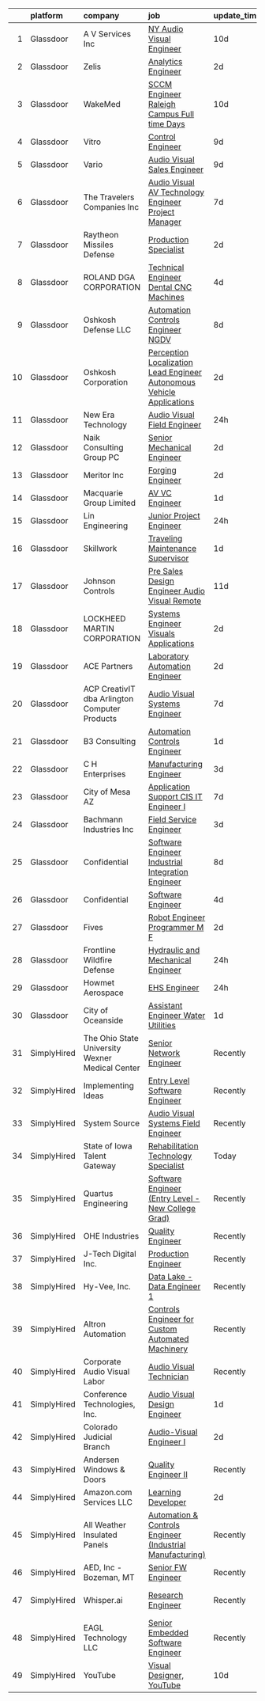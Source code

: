

|    | platform    | company                                         | job                                                                                                                                                                                                                                                                                                                                                                                                                                                                                                                                                                                                                                                                                                                                                                                                                                                                                                                                                                                                                                                                                                                                                                                                                                                                                                                                                                                                                                                                                        | update_time   | location                    |
|---:|:------------|:------------------------------------------------|:-------------------------------------------------------------------------------------------------------------------------------------------------------------------------------------------------------------------------------------------------------------------------------------------------------------------------------------------------------------------------------------------------------------------------------------------------------------------------------------------------------------------------------------------------------------------------------------------------------------------------------------------------------------------------------------------------------------------------------------------------------------------------------------------------------------------------------------------------------------------------------------------------------------------------------------------------------------------------------------------------------------------------------------------------------------------------------------------------------------------------------------------------------------------------------------------------------------------------------------------------------------------------------------------------------------------------------------------------------------------------------------------------------------------------------------------------------------------------------------------|:--------------|:----------------------------|
|  1 | Glassdoor   | A V Services Inc                                | [ NY  Audio Visual Engineer](https://www.glassdoor.com/partner/jobListing.htm?pos=109&ao=1110586&s=58&guid=00000181bdb0316885e7d2186f7e9892&src=GD_JOB_AD&t=SR&vt=w&ea=1&cs=1_5972b3cd&cb=1656744850250&jobListingId=1007954799259&cpc=9998E1639E51F6FF&jrtk=3-0-1g6ur0ccli7nh801-1g6ur0cd22go0000-d9c59f7d7231a094--6NYlbfkN0D_KRozbKJx95I3LRYgbj09bqBDFeyQG4s8tCOB31p2DMqt7BoTAHgTMzebrhnFiTPjPEBPd2YYQ_rY6Frj1OsAG0DiI_k6SAyT-OAAANRBzEuJEvEPH7Epn4a5sgHGRGxiLT_C9J_-kYeFsolAU-ytJvZQYO7ch8ZD5O3fPXdhR4NiVALeoVEG_ZkSK09-_19lvF4a9Wv3l5kBD28Zhy5My6ViDuhhl3KGk0YOGtTtCfGFpRWuOgu58GwZJKUgTxeu5BaW6diRcYHH4TScx2jmr5BvHmpJxFqJwrHHR2csXiTiTePFbt6EAq40g9fPUzL0eQslTApFNV32GuMCDzifFw8e-ZNR_VyIUFKPSVF8Oww4smCmFWqDwCa3YNg3cIbRmXO_XKBHqF3TJZjL4B3DyoGeufVWaD-0fCSLZ0_IIJXYBvl5ApkS8NxabpPytRdug2JzhRNWap-IgnDiiHwoCF9HaKRj7_lmQhQkZcTNnBr7kUQnZXStmnMpDW8Pr8tlHx-juirJtg%3D%3D)                                                                                                                                                                                                                                                                                                                                                                                                                                                                                                                                                                                                          | 10d           | New York, NY                |
|  2 | Glassdoor   | Zelis                                           | [Analytics Engineer](https://www.glassdoor.com/partner/jobListing.htm?pos=121&ao=1110586&s=58&guid=00000181bdb0316885e7d2186f7e9892&src=GD_JOB_AD&t=SR&vt=w&ea=1&cs=1_fa009d70&cb=1656744850254&jobListingId=1007971118010&cpc=E04C949A9101C6A2&jrtk=3-0-1g6ur0ccli7nh801-1g6ur0cd22go0000-6eff77d44dcafdd6--6NYlbfkN0CMjQd6K-mJQmnXP0NIaacqgU_ZnGMdJ3ZujbgiYs9cqSu2zDF0ee8fmFhqxjq2iY28kbf0cKnGA5JMjkFJmoGz68qit-NfbcBzDvQJkTvInrO6YDrKKciHDC8mjP1ox8t5G4NMyHRRwQK14JgOrEdg021-QKkDXjmh3EYAUGYYEuq5m1g0QEZbBQ6dBuSkDF_iTTYLNxIsPtb65Za_LGhp6MxjCKaH43Y1aoc2LTWTVDZRN4eNfSm0Bpx8DN5FrYTwhRk6o-eKMxd5pl92JWuJwT80p8tv22Rk7ewyQ6llunQKjvQCbElZjx03oP2kAbhIb6iz2DLkp5bBrvaJryJbAHpghAdR6FoPNkPodlWtYSxEJSJQEDXPC_NHYHz9b_dbj-nnTTsofvYvQFJm3jG4MWz8tQupHS-hxpahT_IvE7XduKrvjUzBeK2TbfAwMTI0iopISWN5kmBkgcFKSukHpjNLBtLgPOy3RLrqtzAZVwCCrGb1axc4hBO1fCl0JtuRLAuTzBZFPw%3D%3D)                                                                                                                                                                                                                                                                                                                                                                                                                                                                                                                                                                                                                  | 2d            | Remote                      |
|  3 | Glassdoor   | WakeMed                                         | [SCCM Engineer  Raleigh Campus    Full time   Days](https://www.glassdoor.com/partner/jobListing.htm?pos=128&ao=1110586&s=58&guid=00000181bdb0316885e7d2186f7e9892&src=GD_JOB_AD&t=SR&vt=w&cs=1_38330fdf&cb=1656744850255&jobListingId=1007954639242&cpc=FD0C804CFA90C8E1&jrtk=3-0-1g6ur0ccli7nh801-1g6ur0cd22go0000-aca10f77aabbdf94--6NYlbfkN0DK336FcuJNclNG4pOYn4GT592xzpUsQZkgwjhNp0bnRbPWUFsBhpkN8LnNiatu-jVrRYzRHKHA4iD1i6ZGBy_7FgMlCzEJLk7d3kGYTDUfyV4h_SML1rmQfjUTZwpfG3QipM-7jH3IrEhZ3xXKf6m9EWAMMrF4aRnzTPuIBSMDRfOZWfet7JFRta226I2QR5CSRvMy5aYiTpYwvZnXPwjEl_xjLoy6Ry-dSqpddnsED2JnptdQqYZHeUpZFT-9gQdYl_kiDU46u4mSJ7feiZ0IH15LJ69s6cc6Ub6ENXFL2r9kY0S-gYkXg8Q5J-rpE3fDW8agFtviRPvxwqIWUMO6PNiHRjRnTnI_pVdcuTkrzRjNJt4MxJC14stmyw5MQ0Zi9sqPQRQ7tLzDCyn2BYL26UI3VG4a3C8QEGh3d0CxEesafPYdhkxCA8zPxqf-Izy-5ZoBR4rVwA%3D%3D)                                                                                                                                                                                                                                                                                                                                                                                                                                                                                                                                                                                                                                                        | 10d           | Raleigh, NC                 |
|  4 | Glassdoor   | Vitro                                           | [Control Engineer](https://www.glassdoor.com/partner/jobListing.htm?pos=104&ao=1110586&s=58&guid=00000181bdb0316885e7d2186f7e9892&src=GD_JOB_AD&t=SR&vt=w&ea=1&cs=1_9f3ff993&cb=1656744850249&jobListingId=1007957108671&cpc=818F6E3B92A5106E&jrtk=3-0-1g6ur0ccli7nh801-1g6ur0cd22go0000-d6bcee8aa424a9bc--6NYlbfkN0AtR68e5gWpPxoovZgA7Udo-dcymoK0NpHFMpIgh7LYzzV5reCnPPebyXvGsso3dFG81YE_32B95yA5XdeU3CzdN4zctUNK_HFg7Tw7MW0MDh-R7ifjPIe72dxqfB-59Zl-FOYzUgmj13o1jP70swIQNj-iABrFnEHNzXSBHukIU1cXpd_lOQ7Qmm-O0JJ2VydNyhSFYWsQefnMJuBcY4GnEeOcOMoAWT1ub6Gi_lskhrWQgaxKsTWFudhEHG-2KiBaEWd3_eZHFASTKkWpsR8yGQiinsmnDh3HjfHvSW-7xq0hFTZ4K9yeEvpZTkxIitMaUlWFsikeHJZQRbPrqcu5MW31K1NK34MyHqeU19MifEWrX3901KuP9M7duouf32W05k58hnfbmPsVJouUGKEEgzvEzh8iYqc1Di-h6ucysp1C2STl6TLG2tLV_-lnm8UriqYUDR03eVenYZjWUFPmwxSUsrjims3B9gcMMNXLcp0DK0wjBsFfsO7M4lUuWWo%3D)                                                                                                                                                                                                                                                                                                                                                                                                                                                                                                                                                                                                                                  | 9d            | Salem, OR                   |
|  5 | Glassdoor   | Vario                                           | [Audio Visual Sales Engineer](https://www.glassdoor.com/partner/jobListing.htm?pos=102&ao=1110586&s=58&guid=00000181bdb0316885e7d2186f7e9892&src=GD_JOB_AD&t=SR&vt=w&ea=1&cs=1_9459ea3e&cb=1656744850249&jobListingId=1007957200554&cpc=68A00FE77CC7F784&jrtk=3-0-1g6ur0ccli7nh801-1g6ur0cd22go0000-1cd875a76430fbde--6NYlbfkN0A4hgeKHdLyHgzaskNEvl2xXMVaueUT71iJOYpLYISQUMokOAxkb6e4txPs6f_S0ebvVT7mjiRIXvY5BrDZHvuKSsr0IpYfoC1TsAC_ZQuScOAhnEr9Rz-GRhmj27X-NIXUH769hQWDtwZmq8aVdcyqDKSjiBY_YyXgHRRdAo-w6Uv0R33OrIb4W-BpGXjT4kvEO4h40YX_44j3UsHsNr3oVS_HzFqedbAlYsm-n1Ifl9cCO56K0tEERKzBO1FdrTVDoOKIJNfE3tPeS-oFguvGiCFH4o_yX6fiE32wvtbuS0Nk0NWKNn8SQku5k_VgUfGJ-PAiY51JMpdU_aDPpD26hahvRN5XzKWD1VlBY8O7zzA6B2fzjqlTVGgEos0duOy_YzPRLdzTokW-AIDrkIt84OzVdDuU3ViH_eknKlZINYoBvz1XovzmOPdM8jhstpm0e7YjbvfgAh4ixrFXR9b73GBT1pDFHtDFSulYsFMPTSVyhA4fB4UipuNwCnWq7deMRjlCHjLwAO1WeEUBINOm)                                                                                                                                                                                                                                                                                                                                                                                                                                                                                                                                                                                                     | 9d            | Remote                      |
|  6 | Glassdoor   | The Travelers Companies  Inc                    | [Audio Visual  AV  Technology Engineer  Project Manager ](https://www.glassdoor.com/partner/jobListing.htm?pos=125&ao=1110586&s=58&guid=00000181bdb0316885e7d2186f7e9892&src=GD_JOB_AD&t=SR&vt=w&cs=1_7d81d95d&cb=1656744850255&jobListingId=1007962119256&cpc=CBEBA1A9D941894A&jrtk=3-0-1g6ur0ccli7nh801-1g6ur0cd22go0000-9157db76399edcec--6NYlbfkN0DwhCR4mE7Dx-CLhz4PI5BhfvPze6ywMzhMsBH5psjCE2akgMDjbc7mgQRF-OO2fE77lmnsitHlMYe71DgCkOAXZbjW_MU9NoF73Rz7QR4gynPML1oO3IhXy6i7KhHOCo_-HDw9Kx3MAhhfqDomPSpYcsyzxPKpoyH0P8Wtxhv9lghcapDdNlyBk9wmk4KdW0gUrOaJXKZv9zJkAFgJqYGkTXGCdMLjs1A_bTipMCcUCgj-z6L4GQHjW00iNvBGuL2fwhSgN5KmVQmpxbTkmw-OvnWdAlv5waQdiQiebPsgL0UdJoRrw1I5xniZcQTXmtl3q6gNTXKnKykTtVtKqwHtW4jrRkwz1yoZ0zwnWLCy1XTDYZk2d072KF2-69vhuVtuLsYfbJWZlBqoQCvci-qoDnRI1mc1b1ph-Bil6M_66iLjcq5OTIHn0OZtU8_CSxH2rOrZqUgACw1b--CTHxXMO3N3M93BUTPDWZ-vUz7rtsENfXez7GXYFM5Viys7Pb7dc4pzPTdQuT3PD8720gspS6EO8R5S6rXe0ZVCP03Tk95F55vBwF1JjMaK8s-4x_BJthEQrSA3-5p4MpRCTU2tVSFX3XnLeDzss-hlXxBbhVBg9Lxz6qL7)                                                                                                                                                                                                                                                                                                                                                                                                                                                                              | 7d            | Hartford, CT                |
|  7 | Glassdoor   | Raytheon Missiles   Defense                     | [Production Specialist](https://www.glassdoor.com/partner/jobListing.htm?pos=130&ao=1110586&s=58&guid=00000181bdb0316885e7d2186f7e9892&src=GD_JOB_AD&t=SR&vt=w&cs=1_35726507&cb=1656744850255&jobListingId=1007971278225&cpc=71532419B2302243&jrtk=3-0-1g6ur0ccli7nh801-1g6ur0cd22go0000-72c9095772443d64--6NYlbfkN0AmeoOzMpFeQa4nQauBOkgcasiRGbz5T5YfctgmEyRynkN3ZiwAvGz7oVj-PKpfVxywTg_GJ6Rvw1Z1AA5rgFO0yeHJc2rPoddVMXK9yrOQCF4PmOfV4la-FYTpMAHyCtY9Uqw6JtV879slLZ__2DZs0Qrmh2dmNxg1nAnSIZj0B8BePiDA4TgOyk9lyk70Dj_jce_6rvjl6qtTtDXL-4We5asqC6oXCxXJhELCP7u7sTfgax_66lgKZIikYLaI1QvQeehdt54Ni50-AMx5CZ58Kcosze0dqSkYOmDv2BZfoPojNShU5WK_MVmSPxalvRZLi4rz4-IxYQS-M4nU4NjmMnHW_LUj1OE6LgldU5IRh53X5L40Ot-Yi7zThCTA8Iuk5jeX_7OyFXJFTecKYdZ5MNMURa8JKecW94GaMOST6i8q7uQ71iln4ylfA2rm1_FKJ2YjsK6BW3_UOlN_IGFnlY_0ikdoVmkYNTxEA88tRBYgGtcVZsNZxbcz4PSXi2w3rf8Da9hw-www8ka6wMTc9aNi5qkB91_-kZC3ZjdIp7u5GlcTvqzuYCHKTSQtz7QP0y8WmslC54-6mvQURugO1or0mkq5YL-wJmZW47QthpdGJvpszQ-Uq2u_gh5SYvPN3EbaUs7dOA_D9LdtfndQX4O_UJJBH0YYP39MjnzcxcZKjXKV5UBA84-5Sie9jj-8YHNPvz-0LbcE_bkAMD4bBai1JSagN76QeUSyjvY0pbQ5ApSTqAYiRi7_S9njUaVTH3nB4ge-AcDZvZwf5vrxvGXRsLbRSwRgd-iTZmPD4kIaq0SsjfejyXyV75VQOhUwpD_xrfQO87nlPZU_HSFVJe8Bf8sW90GWUHExrXzrsw%3D%3D)                                                                                                                                                                                                                                                    | 2d            | Portsmouth, RI              |
|  8 | Glassdoor   | ROLAND DGA CORPORATION                          | [Technical Engineer  Dental CNC Machines](https://www.glassdoor.com/partner/jobListing.htm?pos=110&ao=1110586&s=58&guid=00000181bdb0316885e7d2186f7e9892&src=GD_JOB_AD&t=SR&vt=w&ea=1&cs=1_ef92a6f7&cb=1656744850250&jobListingId=1007966701184&cpc=011E4D9B83C31AC0&jrtk=3-0-1g6ur0ccli7nh801-1g6ur0cd22go0000-ccce008de342f90e--6NYlbfkN0AthqzQusMl8YOgigieeLUwq8L8rqIYCgJsh4h7V-_uQUzY564cL5oHFDhuxv6jmkqB0GniHrdzSqZBF-ZVIvenoxy1wHzrnYmGFq-AkOUh4gMG8EotvW-ef1T2rfKWh_PIjYueBw_H2ALesezizARRIhgUEnhMlyKwN2avnNq7a9CD1h2M6EhzjxbP7X0L3DUow2cgNq3znOZcAQIBR9_x3ZeA4XkuZ5AUSLBrZ2UOq3L-tTk2ftZMu916MIYCxprVq_GX18Uk0E5gLgC_miR4P3dXSsfZAXlzNDHHzGfOyX8ayDbPQw3uoyeuZcyGE21Q5ZPMrxNSsRZLpPoApnlTfH1Q7JS4_AQZckga8JgTqixpksLNAqqzOdOYeF7u8KkHM9lH-3a-U9H7D00up9bFj4CUtwok-YlQt0Ei8UnULLe4Oksvm7AkJ1Pug0fVtBlvEhP4wa0UVN1MuvLivXjy-Bz5o8ZjdtiDzw6E3TD5jRIXs9iZYn8SDTeeXS4MF90z1heNG5IjQQ%3D%3D)                                                                                                                                                                                                                                                                                                                                                                                                                                                                                                                                                                                             | 4d            | Florida                     |
|  9 | Glassdoor   | Oshkosh Defense LLC                             | [Automation Controls Engineer  NGDV ](https://www.glassdoor.com/partner/jobListing.htm?pos=114&ao=1110586&s=58&guid=00000181bdb0316885e7d2186f7e9892&src=GD_JOB_AD&t=SR&vt=w&cs=1_49003b84&cb=1656744850252&jobListingId=1007959909264&cpc=E8D5F41151D68237&jrtk=3-0-1g6ur0ccli7nh801-1g6ur0cd22go0000-33a10bf0e06cf3bd--6NYlbfkN0B_uWiDLVYHjQq5Xw-HR6SjakKTnafugaKV-65RffS7lpuvyIU-WhnnUsSYOs_dyOqCK3wdp8vDqqYuQmT8lgkR8cf2SZVM3VZ36rtOH2irx_G5fPM9iCwJR01brtiZDNLxBnreBCK-kv8UDrzzDfzEaSve4zh4FujVKx4E2DapdpAM2lvU_1oAf60TA4976nMZW1n4Njf1CpSapDH9VpagUeN49OHCSiHfncfU-u_XK6wxfN5ONnc9_NXmtF6zixKbIJDHpE_KyjyRDKnI2YZVa-pr9lmi0pUw8PD5KYnE_65LtDdczirWBmQm7SAaRxLor87rPoXHzk6PCuJklqP4LNHfgq04VD6S8fFWDq5G9k_PwJLaA90hQvOoj_tQwwhxrrjrIGkznuydCYxZPxpHlYq7dKrNLuyKRc8nzXwRyxK90Hsba4l_Lo1xYpbLJRdKKurezKJeo3Cc9NNu798x4MynHMOH9DwS8puGGns8PXUq8ZkHlGeJKMbakw2ONETfzZVTABNxDaIHJFSG4aHSVGR682OCJXDNOmq1AP6FuwDsZlvzomurZdzwI_LiuupFvUSpYaq2NSO63fH3Jv917YsYbxA9zoL_eJvnUUuzy_qanyh7WwrhYnnw2H8rR-ZREU2SM3ZDFQ%3D%3D)                                                                                                                                                                                                                                                                                                                                                                                                                                                                      | 8d            | Spartanburg, SC             |
| 10 | Glassdoor   | Oshkosh Corporation                             | [Perception Localization Lead Engineer   Autonomous Vehicle Applications](https://www.glassdoor.com/partner/jobListing.htm?pos=108&ao=1110586&s=58&guid=00000181bdb0316885e7d2186f7e9892&src=GD_JOB_AD&t=SR&vt=w&cs=1_e86360ce&cb=1656744850249&jobListingId=1007970698638&cpc=8197C15971FB1993&jrtk=3-0-1g6ur0ccli7nh801-1g6ur0cd22go0000-5a033060f7dd4982--6NYlbfkN0B_uWiDLVYHjQq5Xw-HR6SjakKTnafugaKV-65RffS7lpuvyIU-WhnnUsSYOs_dyOqeWrXJyFSjkJnHy6dCfagDVpoRh4JlnmoYPPoLb6TLOe6fBQMOFkrVT5zPBJyAOxwAmcS9sJ0iSUAZzLxXrpq-Nz61Rh3yHmA3A4idm_zw8nU8aLKCZZtDVEYHPVBPoAttw6Pz1cF28G7fMrzoe1yy1Fqv96Ec5-rwzeAteJ4-scDWmgRWafNQ1c5FwFTRB49XXkCgCV_8_HFZO1LjFMPT3UwEMVreevX5yBgL8A3dlymWYT94NaYpu3ZvMCP2l9jBX5g9MpLzAAD3JsQFEdEmQSegFZvEKtXujZQ53R-HFhGgVUcIA_b6di1R8z3vKVAtpJyBOVjSASqy3vq78Nxmf2UAKQTus3YGZE5YWR_d-a-03KZaoXE-rJvA-BBqiDEEk2vXrlHTOOutAcTDwlj-DfNleTRIYHfvrTeUAgUJhN6Z5FvucrZqqPerOW_eEnq2qUEWQ107qeWGj0qeZJ5AYJDo03RXA3Ep--TIc1E44uywcXtTphYesTDUjbdfsaXpWDjsD7bwZ0y8AP9LhKHQ1BKNmZPl3XNZi4Pueh7inp-ybx4L04d-pomAZRo3S36dsKh3j6_934YW9G1knwuaQCgCNbpRpcxHAvv1KQ7iQ71ZTpgWZvHj5ZNIXV35qpE%3D)                                                                                                                                                                                                                                                                                                                                                                                | 2d            | Pittsburgh, PA              |
| 11 | Glassdoor   | New Era Technology                              | [Audio Visual Field Engineer](https://www.glassdoor.com/partner/jobListing.htm?pos=124&ao=1110586&s=58&guid=00000181bdb0316885e7d2186f7e9892&src=GD_JOB_AD&t=SR&vt=w&cs=1_6f5ec4ce&cb=1656744850254&jobListingId=1007976619868&cpc=786328B4A40DC555&jrtk=3-0-1g6ur0ccli7nh801-1g6ur0cd22go0000-a5b1ab3249371daf--6NYlbfkN0AfJG_xRG53mg9dqGX-4VxTWJDceace7w4jwCqXHg4RLhP8YKpBAAOY2lKQH1t5-vC2A0oA873bfFQAzioHO7A5g9ar69k4xTY8SlhoiemRuXLpoqgajYQ956ZrlclGkWyr0Gic6OsmnXhhxXjiWDQmfiMm0LQGMYTWi6FXPp7UUZbKTdQ7V_kU9A74VHguIakT_ElM2AKVCnwahVoqxeYbQl4A0990UIl6dkeRv1pRa3WeWFjyn60bjCm-nqii7oK1qCSwULWIpkxdXeWNxx6uRLdYbDQauRs1WR1eK2il7Tqk5SSuSoT9aVco7jjghJnzNdM86ygyxAS8EjuXuCFa1dK0CSQMn7wOaH5tMykYV4qDaPGqJzo7N7JcapzOlh2DiKww5bRMuH55QkWyblIA-febmgD20ktn7LmprQVVvuh_K5qxSDO6nLBwVUy8YDTtVpEQ0mFcN3yleDDUckaTrdzmqKAziM0MMMtJg0yWpg%3D%3D)                                                                                                                                                                                                                                                                                                                                                                                                                                                                                                                                                                                                                                              | 24h           | Minnetonka, MN              |
| 12 | Glassdoor   | Naik Consulting Group  PC                       | [Senior Mechanical Engineer](https://www.glassdoor.com/partner/jobListing.htm?pos=112&ao=1110586&s=58&guid=00000181bdb0316885e7d2186f7e9892&src=GD_JOB_AD&t=SR&vt=w&ea=1&cs=1_7ccf38b9&cb=1656744850250&jobListingId=1007970591581&cpc=AED165184C5D3F86&jrtk=3-0-1g6ur0ccli7nh801-1g6ur0cd22go0000-c83066552de01e3f--6NYlbfkN0APToHrk7ILONyRglvlT3LJMO76dZGJsKlG8WQjsY8Cq9VMAyu-33cNlSZSOrb89AtbI57Ca6_upKhJMTrk3P3L5TXjJ8EtM3gfgKaAwzSj7tRBSL-AVjn9Y8EP1eJ7DYsKpU8j-0bQ7blJdDAfi611bpwLk7pE_nsL87plf5qKarM9mo4Rm07NaQ3Vtfkg1k7_eYVtUiHj_AKkavf_xPEQ1xjZCeA7F6xl4q6fGy53k8LiQYxyFp6Cmc30U7y_07b2w8AfVRZex9Zv1GRPdc0Z_TODMiTOfr9Hr7P_33qRZc-iL1OT4NTDBNxVn9NKBUZhT9k2ILrzZw-k2vyigTuXCsO_DFt6jHYhkVTYsZbHtuCW8LJL9WpfW57rfNLGeHIK1g_3QqPGQr8noMS0G271L_uUNhSD3NLdirPWmMJOQakvtJw4Ps4jQJ5TpCwR8LHH2QDu7bk5FgHnozsOeJ5XFEfsgpgJ8sZFcRavcbIobxAwG0ju7xjmSXsVBEYyO7H4UQ38Hb5hmg%3D%3D)                                                                                                                                                                                                                                                                                                                                                                                                                                                                                                                                                                                                          | 2d            | New York, NY                |
| 13 | Glassdoor   | Meritor  Inc                                    | [Forging Engineer](https://www.glassdoor.com/partner/jobListing.htm?pos=103&ao=1110586&s=58&guid=00000181bdb0316885e7d2186f7e9892&src=GD_JOB_AD&t=SR&vt=w&ea=1&cs=1_fd639069&cb=1656744850249&jobListingId=1007970590215&cpc=4CD8162FADF4C343&jrtk=3-0-1g6ur0ccli7nh801-1g6ur0cd22go0000-3de6ccace31021a5--6NYlbfkN0AQ7rn-euR2oy6nbelIJEQuDyp1vhACGiSFh7etB8tnTUv4KVjh3Oh9OY2RZhmec88xJr2ORS72PfQKK5quMXDqWKWo_EBjvh5VHzT9u8c4d8RBOKZqFY8tqlStI2XQle8e8YEGur4jggBoJNU7mZQmI2XgG9CGJ9_I09GrIWyTnWybt3a5kP-6gdR3jRnOenK0FTWBi5EzqVykUcEN_-kTisdgZPFjMMtf7VQPiMBAoAuYrr5OQ6UB1HsGQiVpgABLwiEgU4yzoxmmpl3400j7FD0ZIn1eSoZocUUwQ3jMrWR--009XB7g70pbvhxQR6eE6kI7Qr8xDJTclmPsGytCR9DV6FPEkw_K_AZa9ZOo15SpG_eGhAxg4Xw1Fsu8PJTEFmg2NU-8T2IcdMgqoaruKwzDbKMCNpmHkKVwzw7yICLMIDaCqbntJFT7YA0Sj6w183HvPLZorJkLrqTgB8nAE5m5JSpRaBFb7l7tjPWgEKC5Q4ISlwN7XVnkUkXIuCwpKRvfaMA4aw%3D%3D)                                                                                                                                                                                                                                                                                                                                                                                                                                                                                                                                                                                                                    | 2d            | Morristown, TN              |
| 14 | Glassdoor   | Macquarie Group Limited                         | [AV VC Engineer](https://www.glassdoor.com/partner/jobListing.htm?pos=106&ao=1110586&s=58&guid=00000181bdb0316885e7d2186f7e9892&src=GD_JOB_AD&t=SR&vt=w&cs=1_4c8b1d4c&cb=1656744850249&jobListingId=1007975168648&cpc=8D611544EB90A190&jrtk=3-0-1g6ur0ccli7nh801-1g6ur0cd22go0000-feee33885a548d26--6NYlbfkN0Buby3bM6xh3PvoctOm6nU0sG10uZOdQYvMWxvRDCBuHZP9gZtXeKBRA3GjHBhNf7pD68zSqMIpsJ-qYwWljPySJwgwQ8tg1xacKIWJSHiEWGWcl_uj_tFfrwb85AbQKVMCkY2qJ_5pcRCCPNChoJkKIIM-ZRqclLdIgjFmBsHPAgaHIb-yFjjbuavo5Y8-ZnVMueXmqvr4q7Y3FjL2S08JOFTstjVryo5ghK9e7h_-2M12m_0lwZqfjVCWhxH-IOf5hjYqZhkS0T7Wu5gwww8sjHQPtsRbYL1eTpzbvShVzBZVrSY_fA5XAtNZuza6fAFJmEMRpu1LDWJBUd2hqkhhzjzQ2DM7Hv-wlBmkBOTzHUz4Rmlr_BRoHTP-tQdJ06ySfQKZBYu77ECS20abXo0vVYVQz93qAl95cXFvjz6APU42BQ5DYRFE1DUaG-xaYAjmgswBTivFHO_qWd5YVEL6gNDhu47uVcV1X-yxwwmAIK5FDiDwUL3UTDosB1r5xV5hSRnADRE9VQ%3D%3D)                                                                                                                                                                                                                                                                                                                                                                                                                                                                                                                                                                                                                           | 1d            | New York, NY                |
| 15 | Glassdoor   | Lin Engineering                                 | [Junior Project Engineer](https://www.glassdoor.com/partner/jobListing.htm?pos=123&ao=1110586&s=58&guid=00000181bdb0316885e7d2186f7e9892&src=GD_JOB_AD&t=SR&vt=w&ea=1&cs=1_468cdeab&cb=1656744850255&jobListingId=1007977220958&cpc=F929909D2225707A&jrtk=3-0-1g6ur0ccli7nh801-1g6ur0cd22go0000-6ee18da153259d55--6NYlbfkN0Dzdqm-tmW6ZtsbVQFfpPS2edNOwoNvmh29SBnzxuuMpLyq2ic1C0swyxomP5B8NBifYnUDXEf_5WfMRUJPHMeCsvfvPkFduRgdGlDpIyoR4xry8VwkD13M1ckD4DFSn-rNxrzvd7igub5rtgbu0h-rdLFIHv_MTq2HrUVGOpTesH_NfZLeZjrRFfjiMZBGTfFTlTBnaL4F_GXOU4l48tXFHMIQ6SsFuBIuDHnUZfjVT3QvfvLZ63FblxLFaDftnWpZSg195HFCaPjcgDFsP27kr7qwqci0rfV_FatU9ajIireYEnjM_Em8e_WzWtC9Du9nP9o9oyU-lu9stIbohmkPBDk-S9Po7jdMWf5-7lN-bPb66mdFJTN-bL_yyqvtw2sxECpTK3Sl5BpExZcIOXk4608m8j6-U5l1qg30l4Xlrxfw2RQWcyU_lI9kxbhpNFUsWEC8OsInvBt-4aUpMZXClNPPkbDVOy1zJIFucKYtCzKcsl9BSB91_df7IoMVvR-M4OztEkBJjQ%3D%3D)                                                                                                                                                                                                                                                                                                                                                                                                                                                                                                                                                                                                             | 24h           | Morgan Hill, CA             |
| 16 | Glassdoor   | Skillwork                                       | [Traveling Maintenance Supervisor](https://www.glassdoor.com/partner/jobListing.htm?pos=126&ao=1110586&s=58&guid=00000181bdb0316885e7d2186f7e9892&src=GD_JOB_AD&t=SR&vt=w&ea=1&cs=1_ea22dd1a&cb=1656744850255&jobListingId=1007974033897&cpc=DED3C32E22E90A94&jrtk=3-0-1g6ur0ccli7nh801-1g6ur0cd22go0000-bd5817f35386134c--6NYlbfkN0DCpSV5QkxCpcOuMJcqkUva6RWGrnmDJLZoof0snDfkGxW5hXrWlJSimbJ7W_bOts8Uifq4lBO51Cc0yL2LEaA9ZHY9xnskRQ7TtTqqg28HdIicuACx57jzeU6U3JX-mab3DP7AC87I8QUsdI-gjGooayhRH50IIDaylVBOZ477D-Oc_s7yexcIoW0l4CuoBZr2sHSqIakCt_WwmrhSVg6-an3QmZLMQLRA5rUhKOP5GAojEncJz6RMoVpeq4nUosPFY2JJAbWksVziJStBY3zqbCqzpSD80bRPblWezZfo6Aik6fNn2BRhWxrZS298zPIC_I9Y0_xZNgqh2pyLHsP_tIxU5Pyc4NaLKouieaafGbBkNgCM1Aama3FzS-R9j7oLpGwsFUpQrgSU0IID2fCRdauuEal-Don35jbW-91gYgiJ8ebcZNjDucYFJZBpQTOpckJLwbahBYniQ2pjogq8PwQ32qRkH_2nW-JaHitROPypKWkBEKgc6KPmdapnyTY_L-E2cz4n-ABD2LC9FZXC)                                                                                                                                                                                                                                                                                                                                                                                                                                                                                                                                                                                                | 1d            | New Haven, CT               |
| 17 | Glassdoor   | Johnson Controls                                | [Pre Sales Design Engineer  Audio Visual Remote](https://www.glassdoor.com/partner/jobListing.htm?pos=105&ao=1110586&s=58&guid=00000181bdb0316885e7d2186f7e9892&src=GD_JOB_AD&t=SR&vt=w&cs=1_a5b2fefb&cb=1656744850249&jobListingId=1007952143167&cpc=9AF91982B5D3F116&jrtk=3-0-1g6ur0ccli7nh801-1g6ur0cd22go0000-b3f02605dbb9b13b--6NYlbfkN0BiJjoAX1y632RJo0LgExWlQmIqESJcD9SmircHFj8EI1Q71FD2QN7UPy-wV1RweULECK8rGZdpcMgMtsPMEj30bZXTgUjCRjd0-d03T3R7Li5zA9aq2KuSMeYIhwDv1QhePEYm5fpdszIRdHK2LGb8Qgic8L2245-4rRbtk_1P8Afl_3nI1KWodH7Y2QlYm0fAkpWTNSHV289WeMt9a5ehhCvUqytAm08dGuRF8fDXH4XKmEKJ1fRWkrlOblqabYheBcrbxjkeZURCNGlivw5sYSdo6iAYCHwvKEgxfRzWZvGzVZRA_2AQalRpipVljxnOsGaKD0XcI5Gtw0pSpGJRlODPMUl6jqzwbTZL08aTHTLwwLCBgDHC0Anzme4n37umsgHsokabrfj6bPc5w7eWWy1zEYq35zg1LKXGvE6vMd5wOCMmUJFz-mx8MMynGOFOAlLk7kCG-AdV5IInXY-27gyUArr-gUdULujKvE3dcYm0WUXIfvyvIa8f4EeQjfg%3D)                                                                                                                                                                                                                                                                                                                                                                                                                                                                                                                                                                                                         | 11d           | Roswell, GA                 |
| 18 | Glassdoor   | LOCKHEED MARTIN CORPORATION                     | [Systems Engineer   Visuals Applications](https://www.glassdoor.com/partner/jobListing.htm?pos=101&ao=1110586&s=58&guid=00000181bdb0316885e7d2186f7e9892&src=GD_JOB_AD&t=SR&vt=w&cs=1_0fdce05d&cb=1656744850248&jobListingId=1007971993198&cpc=0956A6EEC67EFCED&jrtk=3-0-1g6ur0ccli7nh801-1g6ur0cd22go0000-5a8da4d9914da258--6NYlbfkN0BuMqUtaNIakuoGTB-u7I0EvtcrTK1_bHO6_bsORPCvsL7zkQUfIzpY4doIgp_GoHpRypc9ULVZYAEds8wA6jfeBy1PZ942CZ3o3CT0apS2FhtMlElPRk7cgupJGsn3DlxGkAMGWGR1L0FZ3vIwDxfOwJHrq1B0Q9qVw4V2nGlpZhsGgNmOj5DpI4-iQ0U8yF4DAH4IoP6jbHLSdJfthvWEYZAg_m3G_3PZprCx73IdTSSeIfcDwka3OizZvyv03N6mNae-b5uUu-PbJvB8LVoWdzFLbw125ughsSDxGb2tisc1mAdZCPDXGPdiT_mt6DgQVk7IekZAlUQLgcKf8Rz2d1c4x7Nd25AjYk2cNTYraNlqTKYEE4TFmZdK8mDP7u6G-NgRZwc9GwIpH-oXmHGKX7hZfy6kdS9Evkph0ADtLJrs4NbfpBm8Y2dDfVjrpinqo6-fbpNiJ1TO-WHwRlx78bpzy1dEdurXFQEvexiqlR1ouvFFsuhCZj65lNAhh1hHcKq56LenLj1TWdoFFW0razRNoolGswWO93nPJ0Q8ZHvfUq_fnWHMXJONqF4ccp6RiEx4zaJX3T1eQhsgxUuvqzLv5z3PqjZSuml6pSNFeVd9jf3YQTk7_EkoOUn2orsQ5XDuTDt6lg%3D%3D)                                                                                                                                                                                                                                                                                                                                                                                                                                                                  | 2d            | Orlando, FL                 |
| 19 | Glassdoor   | ACE Partners                                    | [Laboratory Automation Engineer](https://www.glassdoor.com/partner/jobListing.htm?pos=120&ao=1110586&s=58&guid=00000181bdb0316885e7d2186f7e9892&src=GD_JOB_AD&t=SR&vt=w&ea=1&cs=1_c9a3eae7&cb=1656744850254&jobListingId=1007970609652&cpc=E04C949A9101C6A2&jrtk=3-0-1g6ur0ccli7nh801-1g6ur0cd22go0000-40bbb0c8be6dee81--6NYlbfkN0ByNdR6lR5vInkMqW9PARJ6PF3Zoox9TiDJ9pL5aH1WoveLIUVqXjfwLmFtukstNf_rTG_k-GS-CiKRxUZCIVrcBHpCGQ3WvIVueBr8vhKqayM7CFJUk8wKE09pCNE2ku7I3GtysIeDDXoMZrIbV5-VQu5yQAPcayRpQBB3wcKmlR53qY0JmOB0EKE61dwytmwgPA6Aboc7htkQEJqoRp-TRjeXm-jYTsQHYsEXj2b_9UKdsMUszv6m8NYu1iBcVULGJ_1tFPmv99iTGHH0aAgO9msJ-s_rqmO0ryFtfTllt0fBHkjXfor5BbBQ6wSIEx4eUhIs4doCv10SFsDbW2KU9TpiexjZu39l29X3G8FP-MqHFSevQ9Otk7RHyE0Y9lLlJg2bo11mwBKU-ffkUnBkieNYaiAsnA-of_4N187ht6_ICaeC0O4Y6D-7KUV7OI_XOm7rK0d1OhoRJrcFDWICiVP-mnHUs647nf7UG1TXW9XsatqrVykDKps3rW7odJ3zjqeH3y4u9g%3D%3D)                                                                                                                                                                                                                                                                                                                                                                                                                                                                                                                                                                                                      | 2d            | Middlesex, NJ               |
| 20 | Glassdoor   | ACP CreativIT dba Arlington Computer Products   | [Audio Visual Systems Engineer](https://www.glassdoor.com/partner/jobListing.htm?pos=113&ao=1110586&s=58&guid=00000181bdb0316885e7d2186f7e9892&src=GD_JOB_AD&t=SR&vt=w&ea=1&cs=1_155c4c50&cb=1656744850250&jobListingId=1007961394521&cpc=1926746423AECDED&jrtk=3-0-1g6ur0ccli7nh801-1g6ur0cd22go0000-dfe536f8690c0ea2--6NYlbfkN0AxVP0RIoyxo1SC0YQSoS5eZrDZuYKD_VQPSAwc6ExuF5jTCBeRW6KM7PbiseH_9e9AocJW57Yipm4LmCRxlLVmm5i1qdrbkCv5e3ZTVamydd4hbCJ1jcAhwj476011CQkc_bpoiAxBlf_FqVlNMo4b7wclRhu4e9G7sYur55zHoxTTgQVzycj6rwKHzYkFkriuNFKE45g7SY5ZOx0RlG7UPUwXfVFQB8ABSiSaKlptt0_iaBKrlHwrwMwxPgzOfC9Yvg_0hNGmL19iS1seCw29XqJcjGH_PYo6udxw8Trnq6V4ni-ttC_heDdqyBLfXEz_fPYNgHZSkU9Uxt58GCenF1tHODW6D5-0ZVgIW1EmV7RaCgZF-BNgxEberrhJ_wdNmrfIVJxKr8sd9Naoh3Y_61PqEzuvCoiXFhriqwrOVrfwnh3zb_R-q9elWTH9E6hahXvm-f6kUC4bRQGuUQlpLtcJgM8JidYmPyL7Sc4ravfvJJQkzL3iUFARvHHOocRHuehScSO3iA%3D%3D)                                                                                                                                                                                                                                                                                                                                                                                                                                                                                                                                                                                                       | 7d            | Buffalo Grove, IL           |
| 21 | Glassdoor   | B3 Consulting                                   | [Automation Controls Engineer](https://www.glassdoor.com/partner/jobListing.htm?pos=107&ao=1110586&s=58&guid=00000181bdb0316885e7d2186f7e9892&src=GD_JOB_AD&t=SR&vt=w&ea=1&cs=1_7d29433e&cb=1656744850249&jobListingId=1007973052847&cpc=5F003D4E935DF3EC&jrtk=3-0-1g6ur0ccli7nh801-1g6ur0cd22go0000-3aafb02fca806cb0--6NYlbfkN0A2QuaSNLYRqo8nRonCRt3zC6IBQMGonq9X-VvvymErrnXXqlvbQCA9YxdtpkIcfos9PFQZi6YM4MSrp2ApVDpY5obU0fineXVk45E9UbbrPb3fwGnbuIDkwSbWRaRHB3bXyqPcYjLQZdodlfOU3K-QRDonJBlYmd8-8b5NCKfFV9uwdo1Wvh8ouzzOmU5vkeXtebNw4EWx0f--AVNh5p94HbuLUMlXysVHpZHDdaXl8mPrHqme0pp2xNhaNTrU4R17QAYomgmoFvdn35_HA6yU8HxlPUqF6eG2Q9LZUmsAnvrK4BRWeHEEXEOdmcTJEd5QJccHW6eZ-LCkGfAOqjSnbbs9KnfSQsXfYVXeG-vCicbM5iTYGOCzsE8sneWbKVdkeACSDN5MhK361i4Xat1SKPE9UkruWTIo8VJo3CPZnfVXH-ICeAPbQf3UZ6p8BFcXfJcPTHnSuq78hOkT1snNDFcm32lS8SDB4KrwzU55Q-Vf2D0gMpxuLMz52x1D86dozxECEpg-PlqIt9s2PNlj)                                                                                                                                                                                                                                                                                                                                                                                                                                                                                                                                                                                                    | 1d            | Saint Louis, MO             |
| 22 | Glassdoor   | C H Enterprises                                 | [Manufacturing Engineer](https://www.glassdoor.com/partner/jobListing.htm?pos=129&ao=1110586&s=58&guid=00000181bdb0316885e7d2186f7e9892&src=GD_JOB_AD&t=SR&vt=w&ea=1&cs=1_924e2c7d&cb=1656744850255&jobListingId=1007969522865&cpc=3028881457C6165E&jrtk=3-0-1g6ur0ccli7nh801-1g6ur0cd22go0000-fda4caddaf80f5c3--6NYlbfkN0DjxNqvh9YBmne7C3qD5TOFZ0RQ6fKTLI2v0trEpSbDKJtAZ0oTjoZI30XoZ1WlRlA17vUVNImMQCgvkSJWp3UbzP937tmt7TYN2WFpfZKgdCU1x0VMoVj4BuZoQ_RKVHNdPdHMykBA0kydW_hp4xJdMTqy8gcaJ5ZNiR4ToKiTLWp7U3vLEf0o1RBLpkJ8-NbFR5XruIvavFN9mKsbLxvBiGa7w-lWnJ_tOIOc5QaIRgU-3dJ0IiS_5wuDVFLSOopB-1FBLaW0-3F-oNiGMKUiQGSTYcHrblsG2ogTKs-yBqMzAhx18SD0VTHLAIxBCrWs1-VPNLlrOO1pIGDYtqINkfOIAqWYfafjyt2uenS2o8qb_3Ffth0A_Mih7buUjCT9005rYe7eH0qpY64pgqb3fbVqVhsWHaMhYYZSn3kC5IHe6ntDouUCh3bL4QsX02gbGxRy6_TOeTJrh4Iq8QLj-IgjevzvF69zVpq8oG8P2Q65V4v14A4pCC0HVicaQZqtnBcnfRh6vw%3D%3D)                                                                                                                                                                                                                                                                                                                                                                                                                                                                                                                                                                                                              | 3d            | Fremont, CA                 |
| 23 | Glassdoor   | City of Mesa  AZ                                | [Application Support CIS IT Engineer I](https://www.glassdoor.com/partner/jobListing.htm?pos=118&ao=1110586&s=58&guid=00000181bdb0316885e7d2186f7e9892&src=GD_JOB_AD&t=SR&vt=w&cs=1_dc974eb2&cb=1656744850253&jobListingId=1007962445941&cpc=987D8AFE463DF687&jrtk=3-0-1g6ur0ccli7nh801-1g6ur0cd22go0000-1798fec89a1b16fc--6NYlbfkN0CqmDcJ2Jkc2qAVJ8A0aHuY_Woxbj0-qjkwEUrVJfI_V1oYfKS0-zC64zDM63OsLSFyvYASXwBWECrTyY7RqbR3orWo9UeXS5S9hPGr5xsY9OtvZnS94-ufdbiAcml3SuofZYImBio0Ctdo4e3n4aI0DW26XPZI7qS88y12C90wG6LpCC3JU_w4jQVFrC6Rm8AfPBRUG4snnrbz7lY_ujPYA7ypB7sgVg6XLuWP76StKFIXaDyGdr7j7KvXZztHaILolZuajAwPTVJEBDS_4AvNqSpdDJHNIj1-E-G-9erzWvebRtwuK_-nJEtu2Fjm44Fc1ywRZuuq-FSCtMAE4crsi9M4Vc3EW2qWMnNWTGblZdheuz0j6mFx5E5n1dBcSAZsICHad1pWzv1eascsFRzUR_FMLpOuSSCxW_7PgJRGFNZQdNGXrGktP-LYjM22KtepGbn5JPIf4u3WPvCbEtyD1P6SsmM2umKxeZjFn7tD-8Jr66oKBwPemmXLxPyptj4NIuhV2aRGpcOvudjnVd1ZjmFzb_40vDo%3D)                                                                                                                                                                                                                                                                                                                                                                                                                                                                                                                                                                                  | 7d            | Mesa, AZ                    |
| 24 | Glassdoor   | Bachmann Industries  Inc                        | [Field Service Engineer](https://www.glassdoor.com/partner/jobListing.htm?pos=117&ao=1110586&s=58&guid=00000181bdb0316885e7d2186f7e9892&src=GD_JOB_AD&t=SR&vt=w&ea=1&cs=1_21e5628a&cb=1656744850253&jobListingId=1007968444715&cpc=5467A3DC950EA7AB&jrtk=3-0-1g6ur0ccli7nh801-1g6ur0cd22go0000-9bc578b47d823192--6NYlbfkN0BnKyektyu9KtNPHGlatIKfmJtK-SUjFmUfXeyaD0KjWdRnfZYMJkjgD5jJavsMhd6PbtonOtuh8RCxDUPJOBKb5u-r7Qywx7LQyiH0yJMFVHg1dKmCNol1s1FIg0i9WwiZQjImvjMw3RMgbpdrIaKAOi0kBRfS1RKt380krh3YmdFSGTou3zY4VopXPGxe-omH8WUyOa1AYTj97Id0qCUFrJNOKYK3feVfvFRR78EKm_ENsGW4Rpe7mVGmSyZT6iEVGUDrwpykBHLWrb0uEjFb2NwjQWgusZQ8K95TyQJAvk7FsLj6dz0yRYnPi7YoQOwML_ZWUNvPFjxBBh6u4JtUI1xzykjEVWDvLtIF3mLSGtsKsJY1T-BI957DuI66hmwUDKsjJ_kFWLrnEZjR5tHFSunkS4QQMQbfRodf842e8eihIAtLRlt3euVLvgOQP-0Y9Efl0_ft1n6VErLh4yGgNiQ63a_hGZx23zOGXtXLJgJXgAlpkKrvPkMXQymzsJlpwcUDhyzuU75IlFGi2wDC)                                                                                                                                                                                                                                                                                                                                                                                                                                                                                                                                                                                                          | 3d            | Maine                       |
| 25 | Glassdoor   | Confidential                                    | [Software Engineer  Industrial Integration Engineer ](https://www.glassdoor.com/partner/jobListing.htm?pos=115&ao=1110586&s=58&guid=00000181bdb0316885e7d2186f7e9892&src=GD_JOB_AD&t=SR&vt=w&ea=1&cs=1_8f8ea085&cb=1656744850253&jobListingId=1007959273724&cpc=095B46874B33126B&jrtk=3-0-1g6ur0ccli7nh801-1g6ur0cd22go0000-c249822248b4dceb--6NYlbfkN0AooOFkbJtb6uXmUbSGpYBI8krv0JXgRfQB_qIpUGip4nlxLR-pOAHcaCTpiySbbkwHGuN1LodF9yfMo_9iVR2ClNycslAbLJt6J0mED8x0RTSPiPAAs4hjG7ET_F_9YmG8DIIj1H2_cdkE5mwPa0kUBjNXJAg1vTVx3e27-CDpnoVwdoXqqGAFPyV7yyoymiIZ3_IZDSKadGclejXcSpw_Cy_odUpYahht9Y9wm9y_gJHrIYfmX1eS_nB3KhHc1H79flzAluIyBWCqN_9qakaEfrPprW7iAjYo3KNgLoLCofRsRYbRoOCg_P5S5isfcztlmWixhTJjK5P2uTLPQpUphCe7DCKeXN-P934QxecFB8ItsKXK4qoyu1VgTm3LHJcU6T7GqkcpbYTiYidVCQdWmduFan_cYAlIy7ySu3agqkQcBIaon0gSwZOplMiN8RyjpVcyogYSFSk-BR2_X_Z3Dvo42D4ELiuiZIZffhdSTZ8ejut9LqGK6QqlCtiuMVniQih6zoRWPd1fXd1Atfwn7Z6pzjnIXft-fqojxlOB98nKBz2oXjD8uN8rI0QiMXpqOiFItjJEjg%3D%3D)                                                                                                                                                                                                                                                                                                                                                                                                                                                                                                                 | 8d            | Winter Park, FL             |
| 26 | Glassdoor   | Confidential                                    | [Software Engineer](https://www.glassdoor.com/partner/jobListing.htm?pos=119&ao=1110586&s=58&guid=00000181bdb0316885e7d2186f7e9892&src=GD_JOB_AD&t=SR&vt=w&cs=1_edc6b300&cb=1656744850254&jobListingId=1007966604726&cpc=95727D28359A3DAF&jrtk=3-0-1g6ur0ccli7nh801-1g6ur0cd22go0000-cea719ab672756f2--6NYlbfkN0CxUiBd6zTQbECFRh2eYKesr3RpNaCFfle9LLsWhWWvyGmA9cTB3BD-3iXht6pQ5oP0lqC2dzojfBXa-zBbFowfRcf6m3qYb_7YBKZYfg9X8qV63ogxzWEZa26rDeh42S8F7ciQJAbY7OQnmeIdk9YaKr12kC6ybxwICHVTE7-tRpQUy-AxirccqGemZ_L-eYyOsCaavH7vgYT9MutMXiGsY3xKqtbQbI6avHEtlFV957BAeMUMi_UeFPabt3Mp7P9sLVUr-22w5ihyqNunpf6_MwK9d2IS-NRi1EZKc9L8GkYMsLp8SOmqDd9ji7PKufpuyXRs2QIn87uad0bWsdfnh3BHLjQz9hTGz3VV_rz9CEIqqP8VO6l4TyGqdUwwqeH7z0FIyRZBUZ3pAmqCtMoMtxB5aQZQzXtExYY_CXHqTSSrmnSgrPQ6FVtOK9FI3-krjj1toDWjMl-ybBdzN4zH52ELOXbX1PFi8AxYorlGiwb8sc7RQpzjPzE4K_5U9u5i5HrtiT0FiGK8jt8JU4daQjjN42s6Eex65BQkLSREuKcKmhgNYIZ-pkVak8w53Vwhez2tDLlst_lx5LWXPugwhXKbIGbJiok5oNBvyZ04uE8_gYSmGTbTg-5kavgMHI3WNtkFRYvii3aGmmdc0yc6)                                                                                                                                                                                                                                                                                                                                                                                                                                                                                    | 4d            | Ravenel, SC                 |
| 27 | Glassdoor   | Fives                                           | [Robot Engineer   Programmer M F](https://www.glassdoor.com/partner/jobListing.htm?pos=111&ao=1110586&s=58&guid=00000181bdb0316885e7d2186f7e9892&src=GD_JOB_AD&t=SR&vt=w&cs=1_8e7d7d41&cb=1656744850250&jobListingId=1007971362597&cpc=12135C3B6E94E39B&jrtk=3-0-1g6ur0ccli7nh801-1g6ur0cd22go0000-bb6eb43f080807f5--6NYlbfkN0BNQNW-ZS2hJ0mLxf5rOMmcfyDszTUn7URuJfLvpB7ilp5Ffqy4TTSzjEpbBkSQUaO5e4E2jh_wS1vVRfrZRbQ6NA5OGv_R8sZtqmR2KuFuldHtjTsdmS5LKLNmNw8Ywht3x73Bbj-wpltkndUHeOrE0Uj5yAHNHvyCyW0mONNB-SWp4pQZ29vj-jwp2-C_Ny5cQ_NibM0iHp1qbmnbVK6rZQw_Ge3uCyaDOa3L_M8qPzKAOX7LT6P2WDPEVSPf5uqLhll0E4gKN8G-9mLQkGB7VRe4UL0cKz2CaZmWQxwTcWIfeERZaR-BdeaZPQFmDgPsZOoYYdu6TYhlaCX22vU7NsT0NCj9XWFKxjolg3Wd9zGmNaQBGg5IRp3bTJf80SjbGcozAKkdPi5TRwbKb_JQ6eKdK1loAB1TowdJr4EAq7CS9BGJdqxoNdjb2KeyljJtNf4lGEAcCjFqRLUYv1tLoneUlFqSGe98MtW33dlB46mUMv7wNvTEtiCZ7bdz6w5tgGnqWs2jvs8NoD-tzX0zQYexCatHLGY%3D)                                                                                                                                                                                                                                                                                                                                                                                                                                                                                                                                                                                        | 2d            | Farmington Hills, MI        |
| 28 | Glassdoor   | Frontline Wildfire Defense                      | [Hydraulic and Mechanical Engineer](https://www.glassdoor.com/partner/jobListing.htm?pos=116&ao=1110586&s=58&guid=00000181bdb0316885e7d2186f7e9892&src=GD_JOB_AD&t=SR&vt=w&ea=1&cs=1_3c85fb18&cb=1656744850253&jobListingId=1007977722738&cpc=967BF0C4231BAF98&jrtk=3-0-1g6ur0ccli7nh801-1g6ur0cd22go0000-32295a2089df09ba--6NYlbfkN0D4nuovUOU2dPryPr7-xanE7ZFWASvaSyNm3BqXIbrO0qkmT-zCxvI2Uzu1EP4guMpFp6Bn5PY0c220mWopB1Dha0heZRvE2cisqLAAeMH0OV54iXFDjgFuNJGJJEhkFWs-kvQyZx7N2rbaBjNs0aAhhX1h8YTGGT1E7pd5TRoLgBL32Dn7jpuU2rO6iVmCdYzKOl752_tDc7ZoC0R42iGaEF3vYsIRkfI3mSowp63EHBUL5D07CdHG2taYfQJpyfl-gjOj_uv20OgMQXAl6jm0JC1B6wVH5GT1fhZ4PsbnqlvlCrOar_W1uqSsRiZXpOOQjg1RZOQPwYz_KeXWbHFLx_KoqP09IkEoJuP9fjejDE1OkWkN7J190bE7oMFO19LJLtfu7VjDcqlnwL4r17z8IeSReueY_P1bXqBB0UGRh16_JSbHFMGKhKHtR5JGmjrf27Bb0fu7BqytCvnacYx20-W_ilXsE1b5j52ERgTaZgwWNzZuf7FhHWDwH61TgvzUtNv3ExFnQw%3D%3D)                                                                                                                                                                                                                                                                                                                                                                                                                                                                                                                                                                                                   | 24h           | San Francisco, CA           |
| 29 | Glassdoor   | Howmet Aerospace                                | [EHS Engineer](https://www.glassdoor.com/partner/jobListing.htm?pos=127&ao=1110586&s=58&guid=00000181bdb0316885e7d2186f7e9892&src=GD_JOB_AD&t=SR&vt=w&cs=1_8b193109&cb=1656744850255&jobListingId=1007977206228&cpc=DFCAFF9DFE7B86C3&jrtk=3-0-1g6ur0ccli7nh801-1g6ur0cd22go0000-8c6ca969f6ca1487--6NYlbfkN0Aoif6PgWKbG-M3-6j7f_3AASsKp8vn4PEuc78sp9qqyAPS1lDii02z8loHgrQyZBLVOmLtFCExUlqwUx9HbceuKZNrJABBspcQ0GruRptWKp0ZF5s2Mi1mFeLVzffdm_Lhu_CQ6G-0gjw-7hpIAC931W9sQT45tuIYaOsMwraW3wUqNXuc1PGPo9_uX5_RYiQx6dBpYgyaKCJUHhlLbmt3l93bPxbA12_TQJWsMxWaUvqpCX4CeWxh2n5ZyGW6pK95BNxdIX6fSV0amAUNNISqNhofILcYcw8gF2ggfcgvYXsKg6i9mETalCou-sxismUcK89K88mzMyB5jO4NgdTBUTM39xLHkThfRa26crDXI9SsIX3UTG4uW6lFKcjzCtuuNbvzH2gpeUYloEgv7rdkZ3D7ILDKr6Qpb7f1Z6uY0RxN3YefFddOMZdfyw9nk_m-pz1NGoNINQ-furOpoeJQCPbSElTY8P4gOjYnkwC8U5KPWR-cQaqnKNctfwKlFs4XdAPM7_F8lHQCXOyggs1_6Cqb_UxxcnP6WIngvAR1-ol-xS_3iaznRwxuY-xccgAnTr0YR-PvFC57XC8J36XgQHshCpQC4-pBuvQWOQ2aps3ZHPojrQXUToUu3BCiyiY%3D)                                                                                                                                                                                                                                                                                                                                                                                                                                                                                                           | 24h           | Morristown, TN              |
| 30 | Glassdoor   | City of Oceanside                               | [Assistant Engineer  Water Utilities ](https://www.glassdoor.com/partner/jobListing.htm?pos=122&ao=1110586&s=58&guid=00000181bdb0316885e7d2186f7e9892&src=GD_JOB_AD&t=SR&vt=w&cs=1_402382e7&cb=1656744850254&jobListingId=1007973233136&cpc=EE119509A2DB00C7&jrtk=3-0-1g6ur0ccli7nh801-1g6ur0cd22go0000-cd7bcd187e9f9172--6NYlbfkN0AC6SQMfAkHCondRquBNcE2ntt1snCy3fyoZRReqai0Oesk-ueers10_TwDOADK2enj4bvzCp9fju-AqNsDJ_legA410kBheBo0wtmX97LFrpoT3YwACXDOeh7NwAMLV65XXnNfu0TOFa0b01oHNhu3iSjfU0Vlj8xOX8g02eLwwLgIyMLwrLgfTj24DOgS8t0XI-xl9bErKLVXe633oalkq53iRllPqlQOaWZsTd5lKYC7XZsdtHDtcqyVlAaNyrY8yZrlsKt-tjjDcOnmHKD5Ly-D7QCu-E8tWxqjdMvt3ee0cjbeDIGAo12Isv42bEnDgbgLHXwdiifVrISBSPYgwz1w4y5QYb_Tu0pssJSHsMWJ9hLArF-iLZqjvB0-2iSIV5_IUkYqb9K5OX9DT-W9w4W5HVdwJCl4WPd26gKL1w9ML61tmDmVVBAir8q9fM2ahTstFN0j2nj3S_NzmriG25aDWsnK0uZ41Isvy5d2vnVuh3_8YXAYdO8DcjuQ4NUeHCGid74nhoiPJtLfkwi1DLyVMa2eFUrfbLaFt7gifMePbmAahK1UUvQSfFyb4GM0QSkNOZsQECMXvCnibwBrCRe00Rz9PLQP0aQIi2d1-5C35RSspxAd4lNpKj4H2QkO37D3SFd6utJzetVi98gT5cGRGpB5TCdC0Dgbm7M6hIvTgB9Cg-C1-C1Ph6ECahra6sq_z2IGgTsZDlODBXg-L6mkJckaoi0cOYwiGaz4iLdu1wROspBAc2rwUlirL_QsU7E4GpcSImHIq7H-OlGstTUzyt4rPZnnPUTI_TQwqmhMtSBZ5o9G5WHs-P8RYzh_8akhfKXXnTF6G8WhRDd1D-KUVarL2CfamVuR2LTlXmKdyt2fQ3sinZS7c_BQcTbUJn1_24fC1n2fs8I68H1ziWsn2aua0lfM6_BxwhhKr9DxbR9H8vpYRAcObTtx3fHWwV73XoG7CHCGQJ6s6sTlXyiZat2xLU_dCg8XIMaVRs0ThJc9srtCCeStKLoN6XJS1iRFo_N0ZFYW-6vunRC3eTZj_szlCTjWKs_2VCPNoGXyREMU4t3Adni1y1NN997hBMH6sKuGV4bev72T2cWY) | 1d            | Oceanside, CA               |
| 31 | SimplyHired | The Ohio State University Wexner Medical Center | [Senior Network Engineer](https://www.simplyhired.com/job/xVNfMsp3e71EMdWO1pRbfSoz2Haq6PLVaC4rp7xeRhc4_XYV4Xcj1w?q=visual+engineer)                                                                                                                                                                                                                                                                                                                                                                                                                                                                                                                                                                                                                                                                                                                                                                                                                                                                                                                                                                                                                                                                                                                                                                                                                                                                                                                                                        | Recently      | Columbus, OH                |
| 32 | SimplyHired | Implementing Ideas                              | [Entry Level Software Engineer](https://www.simplyhired.com/job/cfwPEP7aT61EKJxtlPQ9WkfOiVe4ed-kFvmc4kzYI24Gq3hhJLxR_Q?q=visual+engineer)                                                                                                                                                                                                                                                                                                                                                                                                                                                                                                                                                                                                                                                                                                                                                                                                                                                                                                                                                                                                                                                                                                                                                                                                                                                                                                                                                  | Recently      | Orem, UT                    |
| 33 | SimplyHired | System Source                                   | [Audio Visual Systems Field Engineer](https://www.simplyhired.com/job/xVBqUv_Jb7WJWKXZWvKMDvPPRs-yjpNF3jAs9pIqje1SIoBa9tk9Yw?q=visual+engineer)                                                                                                                                                                                                                                                                                                                                                                                                                                                                                                                                                                                                                                                                                                                                                                                                                                                                                                                                                                                                                                                                                                                                                                                                                                                                                                                                            | Recently      | Hunt Valley, MD             |
| 34 | SimplyHired | State of Iowa Talent Gateway                    | [Rehabilitation Technology Specialist](https://www.simplyhired.com/job/xljM27p9bDlUFcLkpNKRqTuwM-NRei0yRUAMBhCrLhmTbSa0wU-Zdw?q=visual+engineer)                                                                                                                                                                                                                                                                                                                                                                                                                                                                                                                                                                                                                                                                                                                                                                                                                                                                                                                                                                                                                                                                                                                                                                                                                                                                                                                                           | Today         | Des Moines, IA              |
| 35 | SimplyHired | Quartus Engineering                             | [Software Engineer (Entry Level - New College Grad)](https://www.simplyhired.com/job/0-kibxoGpVj1k26pFH4E-Bzequ3rK05V-16JdeVp5UhCRqMCWut2xA?q=visual+engineer)                                                                                                                                                                                                                                                                                                                                                                                                                                                                                                                                                                                                                                                                                                                                                                                                                                                                                                                                                                                                                                                                                                                                                                                                                                                                                                                             | Recently      | San Diego, CA               |
| 36 | SimplyHired | OHE Industries                                  | [Quality Engineer](https://www.simplyhired.com/job/ngEuyYZzTLj8XNyOO77VENOOmvtwVviuYrDHYcJjyqL8VtshF4qwLg?q=visual+engineer)                                                                                                                                                                                                                                                                                                                                                                                                                                                                                                                                                                                                                                                                                                                                                                                                                                                                                                                                                                                                                                                                                                                                                                                                                                                                                                                                                               | Recently      | Marion, IA                  |
| 37 | SimplyHired | J-Tech Digital Inc.                             | [Production Engineer](https://www.simplyhired.com/job/suiCux2etopgHREfHoa_7jzNpokX3Zfyl6rryChoehM_MKTxqzx98Q?q=visual+engineer)                                                                                                                                                                                                                                                                                                                                                                                                                                                                                                                                                                                                                                                                                                                                                                                                                                                                                                                                                                                                                                                                                                                                                                                                                                                                                                                                                            | Recently      | Sugar Land, TX              |
| 38 | SimplyHired | Hy-Vee, Inc.                                    | [Data Lake - Data Engineer 1](https://www.simplyhired.com/job/eLYb-MugpbDExyx-rWEnZ5colMKMMF5ksDd0Z3qORlGj4x_yYz8mxw?q=visual+engineer)                                                                                                                                                                                                                                                                                                                                                                                                                                                                                                                                                                                                                                                                                                                                                                                                                                                                                                                                                                                                                                                                                                                                                                                                                                                                                                                                                    | Recently      | West Des Moines, IA         |
| 39 | SimplyHired | Altron Automation                               | [Controls Engineer for Custom Automated Machinery](https://www.simplyhired.com/job/LoYqknC7KfBFwwEemQFbaCMWTB7gg2kXUxIY2w20jf5dvKs5z_5h6g?q=visual+engineer)                                                                                                                                                                                                                                                                                                                                                                                                                                                                                                                                                                                                                                                                                                                                                                                                                                                                                                                                                                                                                                                                                                                                                                                                                                                                                                                               | Recently      | Hudsonville, MI             |
| 40 | SimplyHired | Corporate Audio Visual Labor                    | [Audio Visual Technician](https://www.simplyhired.com/job/NzgLmjgUGgIMQcsCeahCGGiW7fYnVvhEXs7bUjSctGcluz558y1EhQ?q=visual+engineer)                                                                                                                                                                                                                                                                                                                                                                                                                                                                                                                                                                                                                                                                                                                                                                                                                                                                                                                                                                                                                                                                                                                                                                                                                                                                                                                                                        | Recently      | Denver, CO +6 locations     |
| 41 | SimplyHired | Conference Technologies, Inc.                   | [Audio Visual Design Engineer](https://www.simplyhired.com/job/dtZd0ZtAWxsYYNnwrsF8tVII5IIemCUxZf3DzhbfLFuezfzjWo0YLw?q=visual+engineer)                                                                                                                                                                                                                                                                                                                                                                                                                                                                                                                                                                                                                                                                                                                                                                                                                                                                                                                                                                                                                                                                                                                                                                                                                                                                                                                                                   | 1d            | Des Moines, IA +8 locations |
| 42 | SimplyHired | Colorado Judicial Branch                        | [Audio-Visual Engineer I](https://www.simplyhired.com/job/4DBFS8j2jlKkbtKKF57P1UHz1X3Xv6J8Bwe33F_qa57IV4Ll9OKICA?q=visual+engineer)                                                                                                                                                                                                                                                                                                                                                                                                                                                                                                                                                                                                                                                                                                                                                                                                                                                                                                                                                                                                                                                                                                                                                                                                                                                                                                                                                        | 2d            | Greeley, CO +2 locations    |
| 43 | SimplyHired | Andersen Windows & Doors                        | [Quality Engineer II](https://www.simplyhired.com/job/RuoqQZ9a3UF75Y8TJzB5GxgqApgeMQYQ5gqX51smiqBBWb1gbLS86w?q=visual+engineer)                                                                                                                                                                                                                                                                                                                                                                                                                                                                                                                                                                                                                                                                                                                                                                                                                                                                                                                                                                                                                                                                                                                                                                                                                                                                                                                                                            | Recently      | Des Moines, IA              |
| 44 | SimplyHired | Amazon.com Services LLC                         | [Learning Developer](https://www.simplyhired.com/job/_ML4-UC18h-vLgZvK8ELrmhTNGnt8lCy2lfByPgqU3pxDGyR8RYing?q=visual+engineer)                                                                                                                                                                                                                                                                                                                                                                                                                                                                                                                                                                                                                                                                                                                                                                                                                                                                                                                                                                                                                                                                                                                                                                                                                                                                                                                                                             | 2d            | Remote                      |
| 45 | SimplyHired | All Weather Insulated Panels                    | [Automation & Controls Engineer (Industrial Manufacturing)](https://www.simplyhired.com/job/iGF2Kl3q3ljxdpqe3jq4Yi_SDy-NvvF9c7wba10-6wZCXLLTu_4hJg?q=visual+engineer)                                                                                                                                                                                                                                                                                                                                                                                                                                                                                                                                                                                                                                                                                                                                                                                                                                                                                                                                                                                                                                                                                                                                                                                                                                                                                                                      | Recently      | East Stroudsburg, PA        |
| 46 | SimplyHired | AED, Inc - Bozeman, MT                          | [Senior FW Engineer](https://www.simplyhired.com/job/zINmUZXgScoXXgS_gyiF3t60esMGL8VWIM8nJ8Kv2CvxPHXAK-fHew?q=visual+engineer)                                                                                                                                                                                                                                                                                                                                                                                                                                                                                                                                                                                                                                                                                                                                                                                                                                                                                                                                                                                                                                                                                                                                                                                                                                                                                                                                                             | Recently      | Bozeman, MT                 |
| 47 | SimplyHired | Whisper.ai                                      | [Research Engineer](https://www.simplyhired.com/job/8Nej-mZDFtQIjkmIeRc2JhHb_L8g3-_ds8m2azC8jSVZ-aFNQ-nvBw?q=visual+engineer)                                                                                                                                                                                                                                                                                                                                                                                                                                                                                                                                                                                                                                                                                                                                                                                                                                                                                                                                                                                                                                                                                                                                                                                                                                                                                                                                                              | Recently      | San Francisco, CA           |
| 48 | SimplyHired | EAGL Technology LLC                             | [Senior Embedded Software Engineer](https://www.simplyhired.com/job/NRRLlY71XTwxn_6ghOkoDVqUm-CRYtq1XwytwTuYQvGMi8LxjjIksw?q=visual+engineer)                                                                                                                                                                                                                                                                                                                                                                                                                                                                                                                                                                                                                                                                                                                                                                                                                                                                                                                                                                                                                                                                                                                                                                                                                                                                                                                                              | Recently      | Albuquerque, NM             |
| 49 | SimplyHired | YouTube                                         | [Visual Designer, YouTube](https://www.simplyhired.com/job/Y_xRyYhdIzOwMR7jx5Z0iwLIoq2g4Ri-rKe2PMdWZxnDR8bGzfBjFw?q=visual+engineer)                                                                                                                                                                                                                                                                                                                                                                                                                                                                                                                                                                                                                                                                                                                                                                                                                                                                                                                                                                                                                                                                                                                                                                                                                                                                                                                                                       | 10d           | San Bruno, CA               |